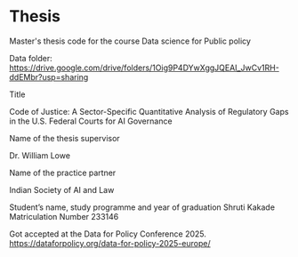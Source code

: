# Thesis
Master's thesis code for the course Data science for Public policy

Data folder: https://drive.google.com/drive/folders/1Oig9P4DYwXggJQEAI_JwCv1RH-ddEMbr?usp=sharing

Title 

Code of Justice: A Sector-Specific Quantitative Analysis of Regulatory Gaps in the U.S. Federal Courts for AI Governance

Name of the thesis supervisor

Dr. William Lowe

Name of the practice partner

Indian Society of AI and Law


Student’s name, study programme and year of graduation
Shruti Kakade
Matriculation Number 233146

Got accepted at the Data for Policy Conference 2025. 
https://dataforpolicy.org/data-for-policy-2025-europe/

      


